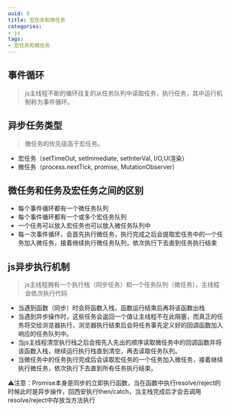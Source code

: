 ```yaml
---
uuid: 5
title: 宏任务和微任务
categories:
- js
tags:
- 宏任务和微任务
---
```


## 事件循环
> js主线程不断的循环往复的从任务队列中读取任务，执行任务，其中运行机制称为事件循环。

## 异步任务类型
>微任务的优先级高于宏任务。
* 宏任务（setTimeOut, setImmediate, setInterVal, I/O,UI渲染）
* 微任务（process.nextTick, promise, MutationObserver）

## 微任务和任务及宏任务之间的区别
* 每个事件循环都有一个微任务队列
* 每个事件循环都有一个或多个宏任务队列
* 一个任务可以放入宏任务也可以放入微任务队列中
* 每一次事件循环，会首先执行微任务，执行完成之后会提取宏任务中的一个任务加入微任务，接着继续执行微任务队列，依次执行下去直到任务执行结束

## js异步执行机制
>js主线程拥有一个执行栈（同步任务）和一个任务队列（微任务），主线程会依次执行代码
* 当遇到函数（同步）时会将函数入栈，函数运行结束后再将该函数出栈
* 当遇到异步操作时，这些任务会返回一个值让主线程不在此阻塞，而真正的任务将交给浏览器执行，浏览器执行结束后会将任务事先定义好的回调函数加入响应的任务队列中。
* 当js主线程清空执行栈之后会按先入先出的顺序读取微任务中的回调函数并将该函数入栈，继续运行执行栈直到清空，再去读取任务队列。
* 当微任务中的任务执行完成后会读取宏任务的一个任务加入微任务，接着继续执行微任务，依次执行下去直到所有任务执行结束。
  
⚠️注意：Promise本身是同步的立即执行函数，当在函数中执行resolve/reject的时候此时是异步操作，回西安执行then/catch，当主栈完成后才会去调用resolve/reject中存放当方法执行